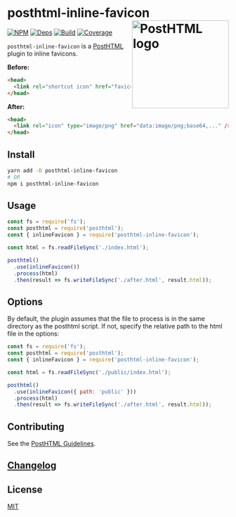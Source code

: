 # posthtml-inline-favicon <img align="right" width="220" height="200" title="PostHTML logo" src="http://posthtml.github.io/posthtml/logo.svg">

[![NPM][npm]][npm-url]
[![Deps][deps]][deps-url]
[![Build][build]][build-badge]
[![Coverage][codecov-shield]][codecov]

`posthtml-inline-favicon` is a [PostHTML](https://github.com/posthtml/posthtml) plugin to inline favicons.

**Before:**

```html
<head>
  <link rel="shortcut icon" href="favicon.ico" />
</head>
```

**After:**

```html
<head>
  <link rel="icon" type="image/png" href="data:image/png;base64,..." />
</head>
```

## Install

```bash
yarn add -D posthtml-inline-favicon
# OR
npm i posthtml-inline-favicon
```

## Usage

```js
const fs = require('fs');
const posthtml = require('posthtml');
const { inlineFavicon } = require('posthtml-inline-favicon');

const html = fs.readFileSync('./index.html');

posthtml()
  .use(inlineFavicon())
  .process(html)
  .then(result => fs.writeFileSync('./after.html', result.html));
```

## Options

By default, the plugin assumes that the file to process is in the same directory as the posthtml script. If not, specify the relative path to the html file in the options:

```js
const fs = require('fs');
const posthtml = require('posthtml');
const { inlineFavicon } = require('posthtml-inline-favicon');

const html = fs.readFileSync('./public/index.html');

posthtml()
  .use(inlineFavicon({ path: 'public' }))
  .process(html)
  .then(result => fs.writeFileSync('./after.html', result.html));
```

## Contributing

See the [PostHTML Guidelines](https://github.com/posthtml/posthtml/tree/master/docs).

## [Changelog](CHANGELOG.md)

## License

[MIT](LICENSE)

[npm]: https://img.shields.io/npm/v/posthtml-inline-favicon.svg?color=blue
[npm-url]: https://npmjs.com/package/posthtml-inline-favicon
[deps]: https://david-dm.org/metonym/posthtml-inline-favicon.svg
[deps-url]: https://david-dm.org/metonym/posthtml-inline-favicon
[build]: https://travis-ci.com/metonym/posthtml-inline-favicon.svg?branch=master
[build-badge]: https://travis-ci.com/metonym/posthtml-inline-favicon
[codecov]: https://codecov.io/gh/metonym/posthtml-inline-favicon
[codecov-shield]: https://img.shields.io/codecov/c/github/metonym/posthtml-inline-favicon.svg
